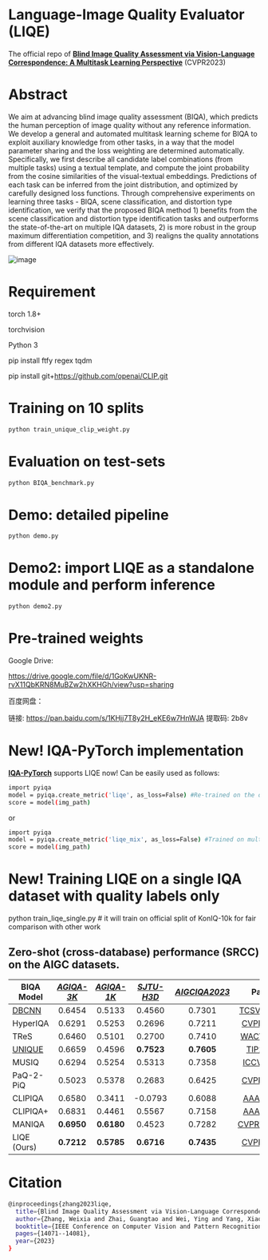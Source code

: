 # Language-Image Quality Evaluator (LIQE)

The official repo of [**Blind Image Quality Assessment via Vision-Language Correspondence: A Multitask Learning Perspective**](https://arxiv.org/pdf/2303.14968.pdf) (CVPR2023)

# Abstract

We aim at advancing blind image quality assessment (BIQA), which predicts the human perception of image quality without any reference information. We develop a general and automated multitask learning scheme for BIQA to exploit  auxiliary knowledge from other tasks, in a way that the model parameter sharing and the loss weighting are determined automatically. Specifically, we first describe all candidate label combinations (from multiple tasks) using a textual template, and compute the joint probability from the cosine similarities of the visual-textual embeddings. Predictions of each task can be inferred from the joint distribution, and optimized by carefully designed loss functions. Through comprehensive experiments on learning three tasks - BIQA, scene classification, and distortion type identification, we verify that the proposed BIQA method 1) benefits from the  scene classification and distortion type identification tasks and outperforms the state-of-the-art on multiple IQA datasets, 2) is  more robust in the group maximum differentiation competition, and 3) realigns the quality annotations from different IQA datasets more effectively.

![image](https://github.com/zwx8981/LIQE/blob/main/clip_biqa.png)

# Requirement

torch 1.8+

torchvision

Python 3

pip install ftfy regex tqdm

pip install git+https://github.com/openai/CLIP.git

# Training on 10 splits
```bash
python train_unique_clip_weight.py
```

# Evaluation on test-sets
```bash
python BIQA_benchmark.py
```

# Demo: detailed pipeline
```bash
python demo.py
```

# Demo2: import LIQE as a standalone module and perform inference
```bash
python demo2.py
```

# Pre-trained weights

Google Drive: 

https://drive.google.com/file/d/1GoKwUKNR-rvX11QbKRN8MuBZw2hXKHGh/view?usp=sharing

百度网盘： 

链接: https://pan.baidu.com/s/1KHjj7T8y2H_eKE6w7HnWJA 提取码: 2b8v 

# New! IQA-PyTorch implementation
[**IQA-PyTorch**](https://github.com/chaofengc/IQA-PyTorch) supports LIQE now! Can be easily used as follows:

```bash
import pyiqa
model = pyiqa.create_metric('liqe', as_loss=False) #Re-trained on the official set of KonIQ-10k
score = model(img_path)
```
or

```bash
import pyiqa
model = pyiqa.create_metric('liqe_mix', as_loss=False) #Trained on multiple datasets as in the paper.
score = model(img_path)
```

# New! Training LIQE on a single IQA dataset with quality labels only

python train_liqe_single.py # it will train on official split of KonIQ-10k for fair comparison with other work

## Zero-shot (cross-database) performance (SRCC) on the AIGC datasets.

| BIQA Model      | [*AGIQA-3K*](https://arxiv.org/pdf/2306.04717.pdf)   |  [*AGIQA-1K*](https://arxiv.org/pdf/2303.12618.pdf)  |  [*SJTU-H3D*](https://arxiv.org/pdf/2307.02808.pdf)  |  [*AIGCIQA2023*](https://arxiv.org/pdf/2307.00211.pdf) | Paper     | 
| ---------- | :-----------:  | :-----------: | :-----------: | :-----------: | :-----------: |
| [DBCNN](https://github.com/zwx8981/DBCNN)    | 0.6454     | 0.5133 | 0.4560 | 0.7301 | [TCSVT2020](https://ieeexplore.ieee.org/stamp/stamp.jsp?tp=&arnumber=8576582) |
| HyperIQA     | 0.6291  |  0.5253 | 0.2696 | 0.7211 | [CVPR2020](https://openaccess.thecvf.com/content_CVPR_2020/papers/Su_Blindly_Assess_Image_Quality_in_the_Wild_Guided_by_a_CVPR_2020_paper.pdf) |
| TReS     | 0.6460   | 0.5101 | 0.2700 | 0.7410 | [WACV2022](https://openaccess.thecvf.com/content/WACV2022/papers/Golestaneh_No-Reference_Image_Quality_Assessment_via_Transformers_Relative_Ranking_and_Self-Consistency_WACV_2022_paper.pdf) |
| [UNIQUE](https://github.com/zwx8981/UNIQUE)     | 0.6659  |  0.4596 | **0.7523** | **0.7605** | [TIP2021](https://ieeexplore.ieee.org/stamp/stamp.jsp?tp=&arnumber=9369977) |
| MUSIQ     | 0.6294   | 0.5254 | 0.5313 | 0.7358 | [ICCV2021](https://openaccess.thecvf.com/content/ICCV2021/papers/Ke_MUSIQ_Multi-Scale_Image_Quality_Transformer_ICCV_2021_paper.pdf) |
| PaQ-2-PiQ     | 0.5023  |  0.5378 | 0.2683 | 0.6425 | [CVPR2020](https://openaccess.thecvf.com/content_CVPR_2020/papers/Ying_From_Patches_to_Pictures_PaQ-2-PiQ_Mapping_the_Perceptual_Space_of_CVPR_2020_paper.pdf) |
| CLIPIQA     | 0.6580   | 0.3411 | -0.0793 | 0.6088 | [AAAI2023](https://ojs.aaai.org/index.php/AAAI/article/view/25353) |
| CLIPIQA+     | 0.6831   | 0.4461 | 0.5567 | 0.7158 | [AAAI2023](https://ojs.aaai.org/index.php/AAAI/article/view/25353) |
| MANIQA     | **0.6950**   | **0.6180** | 0.4523 | 0.7282 | [CVPRW2022](https://openaccess.thecvf.com/content/CVPR2022W/NTIRE/papers/Yang_MANIQA_Multi-Dimension_Attention_Network_for_No-Reference_Image_Quality_Assessment_CVPRW_2022_paper.pdf) |
| LIQE (Ours)     | **0.7212**     | **0.5785** | **0.6716** | **0.7435** | [CVPR2023](https://openaccess.thecvf.com/content/CVPR2023/papers/Zhang_Blind_Image_Quality_Assessment_via_Vision-Language_Correspondence_A_Multitask_Learning_CVPR_2023_paper.pdf) |

# Citation
```bash
@inproceedings{zhang2023liqe,  
  title={Blind Image Quality Assessment via Vision-Language Correspondence: A Multitask Learning Perspective},  
  author={Zhang, Weixia and Zhai, Guangtao and Wei, Ying and Yang, Xiaokang and Ma, Kede},  
  booktitle={IEEE Conference on Computer Vision and Pattern Recognition},  
  pages={14071--14081},
  year={2023}
}
```

